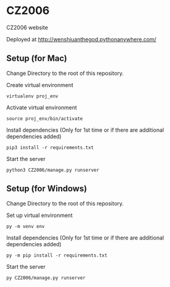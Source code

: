 # CZ2006
 CZ2006 website

Deployed at http://wenshiuanthegod.pythonanywhere.com/

## Setup (for Mac)
Change Directory to the root of this repository.

Create virtual environment

```
virtualenv proj_env
```

Activate virtual environment
```
source proj_env/bin/activate
```

Install dependencies (Only for 1st time or if there are additional dependencies added)
```
pip3 install -r requirements.txt
```

Start the server
```
python3 CZ2006/manage.py runserver
```

## Setup (for Windows)
Change Directory to the root of this repository.

Set up virtual environment
```
py -m venv env
```

Install dependencies (Only for 1st time or if there are additional dependencies added)
```
py -m pip install -r requirements.txt
```

Start the server
```
py CZ2006/manage.py runserver
```

